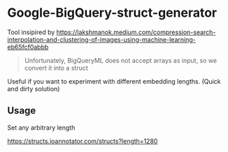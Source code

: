 # Google-BigQuery-struct-generator


Tool insipired by https://lakshmanok.medium.com/compression-search-interpolation-and-clustering-of-images-using-machine-learning-eb65fcf0abbb
>Unfortunately, BigQueryML does not accept arrays as input, so we convert it into a struct


Useful if you want to experiment with different embedding lengths. 
(Quick and dirty solution)

## Usage
Set any arbitrary length

https://structs.ioannotator.com/structs?length=1280

